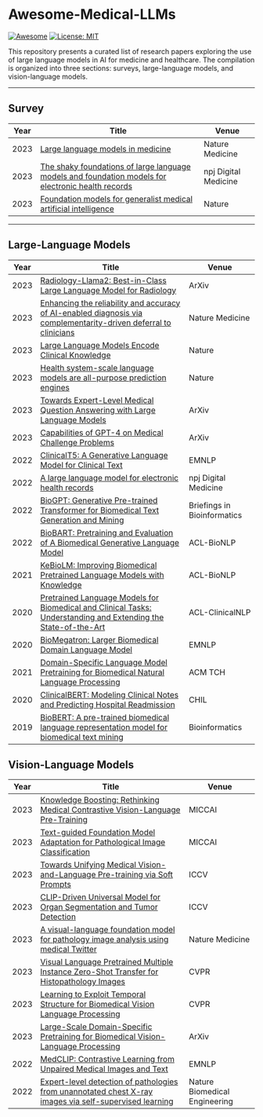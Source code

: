 # Awesome-Medical-LLMs

[![Awesome](https://cdn.rawgit.com/sindresorhus/awesome/d7305f38d29fed78fa85652e3a63e154dd8e8829/media/badge.svg)](https://github.com/tinymilky/Awesome-Medical-Large-Language-Models) [![License: MIT](https://img.shields.io/badge/License-MIT-green.svg)](https://opensource.org/licenses/MIT)

This repository presents a curated list of research papers exploring the use of large language models in AI for medicine and healthcare. The compilation is organized into three sections: surveys, large-language models, and vision-language models.

---

## Survey
|Year|Title|Venue|
|---|---|---|
|2023|[Large language models in medicine](https://www.nature.com/articles/s41591-023-02448-8)|Nature Medicine|
|2023|[The shaky foundations of large language models and foundation models for electronic health records](https://www.nature.com/articles/s41746-023-00879-8)|npj Digital Medicine|
|2023|[Foundation models for generalist medical artificial intelligence](https://www.nature.com/articles/s41586-023-05881-4)|Nature|

---

## Large-Language Models
|Year|Title|Venue|
|---|---|---|
|2023|[Radiology-Llama2: Best-in-Class Large Language Model for Radiology](https://arxiv.org/abs/2309.06419)|ArXiv|
|2023|[Enhancing the reliability and accuracy of AI-enabled diagnosis via complementarity-driven deferral to clinicians](https://www.nature.com/articles/s41591-023-02437-x)|Nature Medicine|
|2023|[Large Language Models Encode Clinical Knowledge](https://www.nature.com/articles/s41586-023-06291-2)|Nature|
|2023|[Health system-scale language models are all-purpose prediction engines](https://www.nature.com/articles/s41586-023-06160-y)|Nature|
|2023|[Towards Expert-Level Medical Question Answering with Large Language Models](https://arxiv.org/abs/2305.09617)|ArXiv|
|2023|[Capabilities of GPT-4 on Medical Challenge Problems](https://arxiv.org/abs/2303.13375)|ArXiv|
|2022|[ClinicalT5: A Generative Language Model for Clinical Text](https://aclanthology.2022.findings-emnlp.398/)|EMNLP|
|2022 |[A large language model for electronic health records](https://www.nature.com/articles/s41746-022-00742-2)|npj Digital Medicine|
|2022 |[BioGPT: Generative Pre-trained Transformer for Biomedical Text Generation and Mining](https://doi.org/10.1093/bib/bbac409)|Briefings in Bioinformatics|
|2022|[BioBART: Pretraining and Evaluation of A Biomedical Generative Language Model](https://aclanthology.2022.bionlp-1.9.pdf)|ACL-BioNLP|
|2021|[KeBioLM: Improving Biomedical Pretrained Language Models with Knowledge](https://aclanthology.2021.bionlp-1.20.pdf)|ACL-BioNLP|
|2020|[Pretrained Language Models for Biomedical and Clinical Tasks: Understanding and Extending the State-of-the-Art](https://aclanthology.2020.clinicalnlp-1.17/)|ACL-ClinicalNLP|
|2020|[BioMegatron: Larger Biomedical Domain Language Model](https://aclanthology.2020.emnlp-main.379/)|EMNLP|
|2021|[Domain-Specific Language Model Pretraining for Biomedical Natural Language Processing](https://dl.acm.org/doi/10.1145/3458754)|ACM TCH|
|2020|[ClinicalBERT: Modeling Clinical Notes and Predicting Hospital Readmission](https://arxiv.org/abs/1904.05342)|CHIL|
|2019|[BioBERT: A pre-trained biomedical language representation model for biomedical text mining](https://academic.oup.com/bioinformatics/article/36/4/1234/5566506)|Bioinformatics|

## Vision-Language Models
|Year|Title|Venue|
|---|---|---|
|2023|[Knowledge Boosting: Rethinking Medical Contrastive Vision-Language Pre-Training](https://link.springer.com/chapter/10.1007/978-3-031-43907-0_39)|MICCAI|
|2023|[Text-guided Foundation Model Adaptation for Pathological Image Classification](https://link.springer.com/chapter/10.1007/978-3-031-43904-9_27)|MICCAI|
|2023|[Towards Unifying Medical Vision-and-Language Pre-training via Soft Prompts](https://openaccess.thecvf.com/content/ICCV2023/papers/Chen_Towards_Unifying_Medical_Vision-and-Language_Pre-Training_via_Soft_Prompts_ICCV_2023_paper.pdf)|ICCV|
|2023|[CLIP-Driven Universal Model for Organ Segmentation and Tumor Detection](https://openaccess.thecvf.com/content/ICCV2023/papers/Liu_CLIP-Driven_Universal_Model_for_Organ_Segmentation_and_Tumor_Detection_ICCV_2023_paper.pdf)|ICCV|
|2023|[A visual-language foundation model for pathology image analysis using medical Twitter](https://www.nature.com/articles/s41591-023-02504-3)|Nature Medicine|
|2023|[Visual Language Pretrained Multiple Instance Zero-Shot Transfer for Histopathology Images](https://openaccess.thecvf.com/content/CVPR2023/papers/Lu_Visual_Language_Pretrained_Multiple_Instance_Zero-Shot_Transfer_for_Histopathology_Images_CVPR_2023_paper.pdf)|CVPR|
|2023|[Learning to Exploit Temporal Structure for Biomedical Vision Language Processing](https://openaccess.thecvf.com/content/CVPR2023/papers/Bannur_Learning_To_Exploit_Temporal_Structure_for_Biomedical_Vision-Language_Processing_CVPR_2023_paper.pdf)|CVPR|
|2023|[Large-Scale Domain-Specific Pretraining for Biomedical Vision-Language Processing](https://arxiv.org/abs/2303.00915)|ArXiv|
|2022|[MedCLIP: Contrastive Learning from Unpaired Medical Images and Text](https://aclanthology.2022.emnlp-main.256.pdf)|EMNLP|
|2022|[Expert-level detection of pathologies from unannotated chest X-ray images via self-supervised learning](https://www.nature.com/articles/s41551-022-00936-9)|Nature Biomedical Engineering|